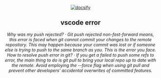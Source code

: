<p align="center">
  <a href="https://docsify.js.org">
    <img alt="docsify" src="./docs/_media/icon.svg">
  </a>
</p>
<h2 align="center">vscode error</h2>

<p align="center">
  <em>
  Why was my push rejected?
    · Git push rejected non-fast-forward means, this error is faced when git cannot commit your changes to the remote repository. This may happen because 
your commit was lost or if someone else is trying to push to the same branch as you. This is the error you face.
  </em>
  <br />
  <em>
    How to resolve push error in git?
    · If you get a failed to push some refs to error, the main thing to do is git pull to bring your local repo up to date with the remote. Avoid employing the --force flag when using git pull and prevent other developers' accidental overwrites of committed features.
  </em>
  <br />
  <em>
     <a ![logo](https://github.com/trankez12/githubbackendreal/assets/152085291/ac30a1d8-df32-4666-8d13-7f1c2211b98f)

